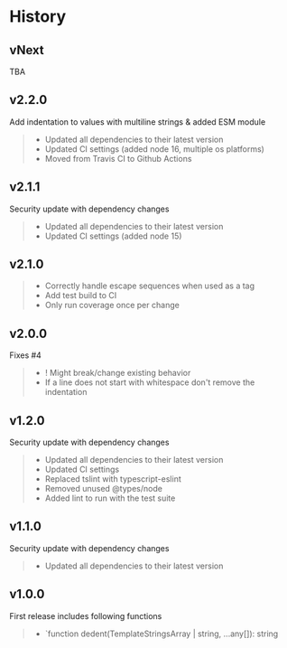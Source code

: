 # History

## vNext

TBA

## v2.2.0

Add indentation to values with multiline strings & added ESM module

> - Updated all dependencies to their latest version
> - Updated CI settings (added node 16, multiple os platforms)
> - Moved from Travis CI to Github Actions

## v2.1.1

Security update with dependency changes

> - Updated all dependencies to their latest version
> - Updated CI settings (added node 15)

## v2.1.0

> - Correctly handle escape sequences when used as a tag
> - Add test build to CI
> - Only run coverage once per change

## v2.0.0

Fixes #4

> - ! Might break/change existing behavior
> - If a line does not start with whitespace don't remove the indentation

## v1.2.0

Security update with dependency changes

> - Updated all dependencies to their latest version
> - Updated CI settings
> - Replaced tslint with typescript-eslint
> - Removed unused @types/node
> - Added lint to run with the test suite

## v1.1.0

Security update with dependency changes

> - Updated all dependencies to their latest version

## v1.0.0

First release includes following functions

> - `function dedent(TemplateStringsArray | string, ...any[]): string

